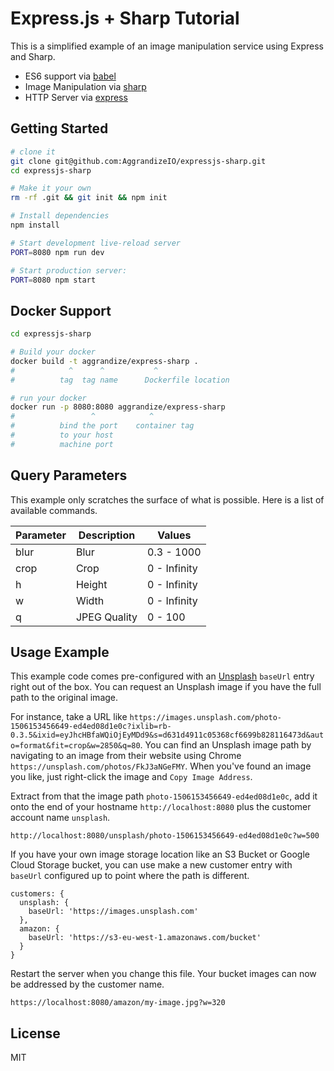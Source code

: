 Express.js + Sharp Tutorial
==================================

This is a simplified example of an image manipulation service using Express and Sharp.

- ES6 support via [babel](https://babeljs.io)
- Image Manipulation via [sharp](https://github.com/lovell/sharp)
- HTTP Server via [express](https://expressjs.com/)

Getting Started
---------------

```sh
# clone it
git clone git@github.com:AggrandizeIO/expressjs-sharp.git
cd expressjs-sharp

# Make it your own
rm -rf .git && git init && npm init

# Install dependencies
npm install

# Start development live-reload server
PORT=8080 npm run dev

# Start production server:
PORT=8080 npm start
```

Docker Support
------

```sh
cd expressjs-sharp

# Build your docker
docker build -t aggrandize/express-sharp .
#            ^      ^           ^
#          tag  tag name      Dockerfile location

# run your docker
docker run -p 8080:8080 aggrandize/express-sharp
#                 ^            ^
#          bind the port    container tag
#          to your host
#          machine port   
```

Query Parameters
-------

This example only scratches the surface of what is possible. Here is a list of available commands.

| Parameter | Description  | Values       |
| --------- | ------------ | ------------ |
| blur      | Blur         | 0.3 - 1000   |
| crop      | Crop         | 0 - Infinity |
| h         | Height       | 0 - Infinity |
| w         | Width        | 0 - Infinity |
| q         | JPEG Quality | 0 - 100      |

Usage Example
-------

This example code comes pre-configured with an [Unsplash](https://unsplash.com) `baseUrl` entry right out of the box. You can request an Unsplash image if you have the full path to the original image.

For instance, take a URL like `https://images.unsplash.com/photo-1506153456649-ed4ed08d1e0c?ixlib=rb-0.3.5&ixid=eyJhcHBfaWQiOjEyMDd9&s=d631d4911c05368cf6699b828116473d&auto=format&fit=crop&w=2850&q=80`. You can find an Unsplash image path by navigating to an image from their website using Chrome `https://unsplash.com/photos/FkJ3aNGeFMY`. When you've found an image you like, just right-click the image and `Copy Image Address`.

Extract from that the image path `photo-1506153456649-ed4ed08d1e0c`, add it onto the end of your hostname `http://localhost:8080` plus the customer account name `unsplash`.

```
http://localhost:8080/unsplash/photo-1506153456649-ed4ed08d1e0c?w=500
```

If you have your own image storage location like an S3 Bucket or Google Cloud Storage bucket, you can use make a new customer entry with `baseUrl` configured up to point where the path is different.

```
customers: {
  unsplash: {
    baseUrl: 'https://images.unsplash.com'
  },
  amazon: {
    baseUrl: 'https://s3-eu-west-1.amazonaws.com/bucket'
  }
}
```

Restart the server when you change this file. Your bucket images can now be addressed by the customer name.

```
https://localhost:8080/amazon/my-image.jpg?w=320
```

License
-------

MIT
